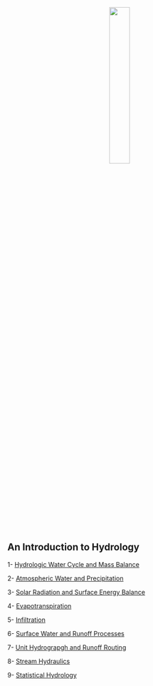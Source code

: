 
<p align="center">
  <img width=30% height=30% src="https://user-images.githubusercontent.com/46690843/202560451-a55bc779-0df9-44e8-8429-ebaeb156a4a1.gif">
</p>

## An Introduction to Hydrology
1- [Hydrologic Water Cycle and Mass Balance](https://htmlpreview.github.io/?)

2- [Atmospheric Water and Precipitation](https://htmlpreview.github.io/?)

3- [Solar Radiation and Surface Energy Balance](https://htmlpreview.github.io/?)

4- [Evapotranspiration](https://https://htmlpreview.github.io/?)

5- [Infiltration](https://https://htmlpreview.github.io/?)

6- [Surface Water and Runoff Processes](https://htmlpreview.github.io/?)

7- [Unit Hydrograpgh and Runoff Routing](https://htmlpreview.github.io/?)

8- [Stream Hydraulics](https://htmlpreview.github.io/?)

9- [Statistical Hydrology](https://htmlpreview.github.io/?)
